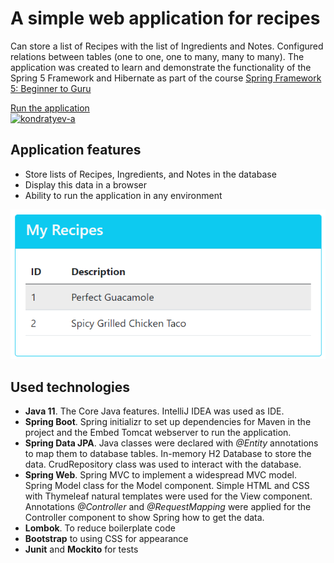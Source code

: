 # A simple web application for recipes
Can store a list of Recipes with the list of Ingredients and Notes. Configured relations between tables (one to one, one to many, many to many). The application was created to learn and demonstrate the functionality of the Spring 5 Framework and Hibernate as part of the course [Spring Framework 5: Beginner to Guru](https://www.udemy.com/course/spring-framework-5-beginner-to-guru/)

[Run the application](https://spring5-recipes.herokuapp.com/)  
[![kondratyev-a](https://circleci.com/gh/kondratyev-a/spring5-recipe-app/tree/circleci-project-setup.svg?style=shield)](https://circleci.com/gh/kondratyev-a/spring5-recipe-app/?branch=circleci-project-setup)

## Application features
- Store lists of Recipes, Ingredients, and Notes in the database
- Display this data in a browser
- Ability to run the application in any environment

![Application screenshot](images/recipes.png)

## Used technologies
- **Java 11**. The Core Java features. IntelliJ IDEA was used as IDE.
- **Spring Boot**. Spring initializr to set up dependencies for Maven in the project and the Embed Tomcat webserver to run the application.
- **Spring Data JPA**. Java classes were declared with *@Entity* annotations to map them to database tables. In-memory H2 Database to store the data. CrudRepository class was used to interact with the database.
- **Spring Web**. Spring MVC to implement a widespread MVC model. Spring Model class for the Model component. Simple HTML and CSS with Thymeleaf natural templates were used for the View component. Annotations *@Controller* and *@RequestMapping* were applied for the Controller component to show Spring how to get the data.
- **Lombok**. To reduce boilerplate code
- **Bootstrap** to using CSS for appearance
- **Junit** and **Mockito** for tests
